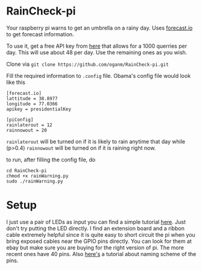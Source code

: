 # RainCheck-pi

Your raspberry pi warns to get an umbrella on a rainy day. Uses [forecast.io](http://forecast.io/) to get forecast information.

To use it, get a free API key from [here](https://developer.forecast.io/) that allows for a 1000 querries per day. This will use about 48 per day. Use the remaining ones as you wish.

Clone via `git clone https://github.com/oganm/RainCheck-pi.git`

Fill the required information to `.config` file. Obama's config file would look like this
```
[forecast.io]
lattitude = 38.8977
longitude = 77.0366
apikey = presidentialKey

[piConfig]
rainlaterout = 12
rainnowout = 20
```
`rainlaterout` will be turned on if it is likely to rain anytime that day while (p>0.4) `rainnowout` will be turned on if it is raining right now.

to run, after filling the config file, do
```
cd RainCheck-pi
chmod +x rainWarning.py
sudo ./rainWarning.py
```

# Setup
I just use a pair of LEDs as input you can find a simple tutorial [here](https://projects.drogon.net/raspberry-pi/gpio-examples/tux-crossing/gpio-examples-1-a-single-led/). Just don't try putting the LED directly. I find an extension board and a ribbon cable extremely helpful since it is quite easy to short circuit the pi when you bring exposed cables near the GPIO pins directly. You can look for them at ebay but make sure you are buying for the right version of pi. The more recent ones have 40 pins. Also [here's](http://www.raspberrypi-spy.co.uk/2012/06/simple-guide-to-the-rpi-gpio-header-and-pins/) a tutorial about naming scheme of the pins.

